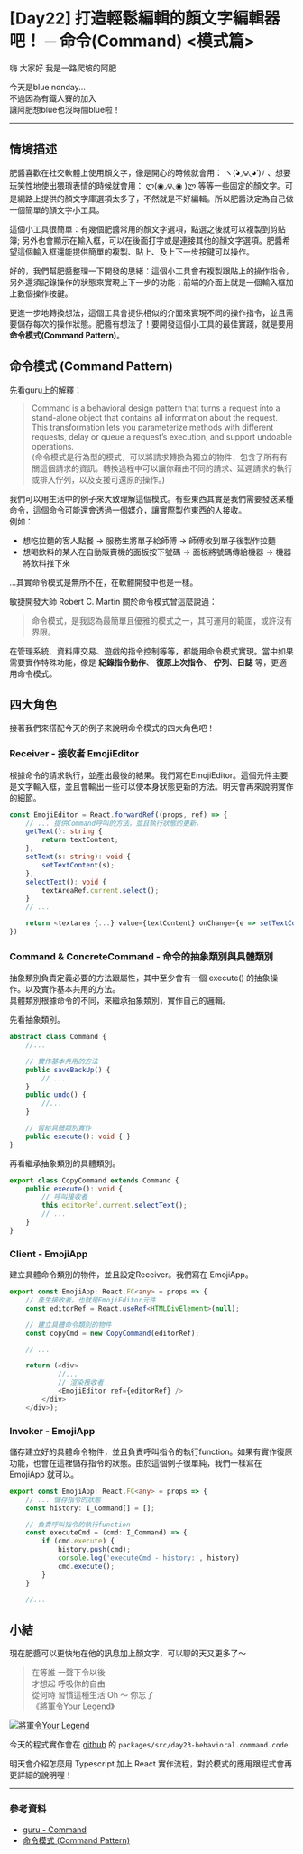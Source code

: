 # [Day22] 打造輕鬆編輯的顏文字編輯器吧！ ─ 命令(Command) <模式篇>

嗨 大家好 我是一路爬坡的阿肥   

今天是blue nonday...   
不過因為有鐵人賽的加入   
讓阿肥想blue也沒時間blue啦！ 

---

## 情境描述

肥醬喜歡在社交軟體上使用顏文字，像是開心的時候就會用： ヽ(́◕◞౪◟◕‵)ﾉ 、想要玩笑性地使出猥瑣表情的時候就會用： ლ(◉◞౪◟◉ )ლ 等等一些固定的顏文字。可是網路上提供的顏文字庫選項太多了，不然就是不好編輯。所以肥醬決定為自己做一個簡單的顏文字小工具。

這個小工具很簡單：有幾個肥醬常用的顏文字選項，點選之後就可以複製到剪貼簿; 另外也會顯示在輸入框，可以在後面打字或是連接其他的顏文字選項。肥醬希望這個輸入框還能提供簡單的複製、貼上、及上下一步按鍵可以操作。

好的，我們幫肥醬整理一下開發的思緒：這個小工具會有複製跟貼上的操作指令，另外還須記錄操作的狀態來實現上下一步的功能；前端的介面上就是一個輸入框加上數個操作按鍵。

更進一步地轉換想法，這個工具會提供相似的介面來實現不同的操作指令，並且需要儲存每次的操作狀態。肥醬有想法了！要開發這個小工具的最佳實踐，就是要用 **命令模式(Command Pattern)**。
 
## 命令模式 (Command Pattern)
先看guru上的解釋：
> Command is a behavioral design pattern that turns a request into a stand-alone object that contains all information about the request. This transformation lets you parameterize methods with different requests, delay or queue a request’s execution, and support undoable operations.   
(命令模式是行為型的模式，可以將請求轉換為獨立的物件，包含了所有有關這個請求的資訊。轉換過程中可以讓你藉由不同的請求、延遲請求的執行或排入佇列，以及支援可還原的操作。)

我們可以用生活中的例子來大致理解這個模式。有些東西其實是我們需要發送某種命令，這個命令可能還會透過一個媒介，讓實際製作東西的人接收。   
例如：   
- 想吃拉麵的客人點餐 -> 服務生將單子給師傅 -> 師傅收到單子後製作拉麵
- 想喝飲料的某人在自動販賣機的面板按下號碼 -> 面板將號碼傳給機器 -> 機器將飲料推下來   

...其實命令模式是無所不在，在軟體開發中也是一樣。

敏捷開發大師 Robert C. Martin 關於命令模式曾這麼說過：
>命令模式，是我認為最簡單且優雅的模式之一，其可運用的範圍，或許沒有界限。

在管理系統、資料庫交易、遊戲的指令控制等等，都能用命令模式實現。當中如果需要實作特殊功能，像是 **紀錄指令動作**、 **復原上次指令**、 **佇列**、**日誌** 等，更適用命令模式。

## 四大角色
接著我們來搭配今天的例子來說明命令模式的四大角色吧！

### Receiver - 接收者 EmojiEditor
根據命令的請求執行，並產出最後的結果。我們寫在EmojiEditor。這個元件主要是文字輸入框，並且會輸出一些可以使本身狀態更新的方法。明天會再來說明實作的細節。
```typescript
const EmojiEditor = React.forwardRef((props, ref) => {
    // ... 提供Command呼叫的方法，並且執行狀態的更新。
    getText(): string {
        return textContent;
    },
    setText(s: string): void {
        setTextContent(s);
    },
    selectText(): void {
        textAreaRef.current.select();
    }
    // ...

    return <textarea {...} value={textContent} onChange={e => setTextContent(e.target.value)}></textarea>
})
```
### Command & ConcreteCommand - 命令的抽象類別與具體類別
抽象類別負責定義必要的方法跟屬性，其中至少會有一個 execute() 的抽象操作。以及實作基本共用的方法。   
具體類別根據命令的不同，來繼承抽象類別，實作自己的邏輯。

先看抽象類別。
```typescript
abstract class Command {
    //...

    // 實作基本共用的方法
    public saveBackUp() {
        // ...
    }
    public undo() {
        //...
    }

    // 留給具體類別實作
    public execute(): void { }
}
```

再看繼承抽象類別的具體類別。

```typescript
export class CopyCommand extends Command {
    public execute(): void {
        // 呼叫接收者
        this.editorRef.current.selectText();
        // ...
    }
}
```

### Client - EmojiApp
建立具體命令類別的物件，並且設定Receiver。我們寫在 EmojiApp。
```typescript
export const EmojiApp: React.FC<any> = props => {
    // 產生接收者，也就是EmojiEditor元件
    const editorRef = React.useRef<HTMLDivElement>(null);

    // 建立具體命令類別的物件
    const copyCmd = new CopyCommand(editorRef);

    // ...

    return (<div>
            //...
            // 渲染接收者
            <EmojiEditor ref={editorRef} />
        </div>
    </div>);
```
### Invoker - EmojiApp
儲存建立好的具體命令物件，並且負責呼叫指令的執行function。如果有實作復原功能，也會在這裡儲存指令的狀態。由於這個例子很單純，我們一樣寫在 EmojiApp 就可以。
```typescript
export const EmojiApp: React.FC<any> = props => {
    // ... 儲存指令的狀態
    const history: I_Command[] = [];

    // 負責呼叫指令的執行function
    const executeCmd = (cmd: I_Command) => {
        if (cmd.execute) {
            history.push(cmd);
            console.log('executeCmd - history:', history)
            cmd.execute();
        }
    }

    //...
```

## 小結
現在肥醬可以更快地在他的訊息加上顏文字，可以聊的天又更多了～

> 在等誰 一聲下令以後    
> 才想起 呼吸你的自由    
> 從何時 習慣這種生活 Oh ～ 你忘了     
> 《將軍令Your Legend》

[![將軍令Your Legend](https://img.youtube.com/vi/83I_5lq5MwI/0.jpg)](http://www.youtube.com/watch?v=83I_5lq5MwI '將軍令Your Legend')

今天的程式實作會在 [github](https://github.com/showwell0120/Design-Pattern-Typescript-React) 的 `packages/src/day23-behavioral.command.code`

明天會介紹怎麼用 Typescript 加上 React 實作流程，對於模式的應用跟程式會再更詳細的說明喔！

---

### 參考資料   

- [guru - Command](https://refactoring.guru/design-patterns/command)
- [命令模式 (Command Pattern)](https://notfalse.net/4/command-pattern)